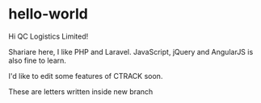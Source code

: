 # hello-world

Hi QC Logistics Limited!

Shariare here, I like PHP and Laravel. JavaScript, jQuery and AngularJS is also fine to learn.

I'd like to edit some features of CTRACK soon.

These are letters written inside new branch
